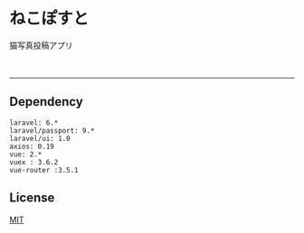 # ねこぽすと


猫写真投稿アプリ<br/>

　
***

## Dependency

```
laravel: 6.*
laravel/passport: 9.*
laravel/ui: 1.0
axios: 0.19
vue: 2.*
vuex : 3.6.2
vue-router :3.5.1
```


## License

[MIT](/LICENSE)